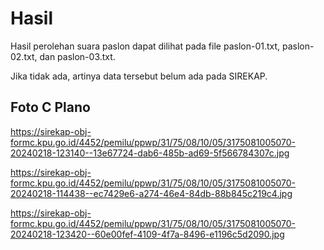 # Hasil

Hasil perolehan suara paslon dapat dilihat pada file paslon-01.txt, paslon-02.txt, dan paslon-03.txt.

Jika tidak ada, artinya data tersebut belum ada pada SIREKAP.

## Foto C Plano

https://sirekap-obj-formc.kpu.go.id/4452/pemilu/ppwp/31/75/08/10/05/3175081005070-20240218-123140--13e67724-dab6-485b-ad69-5f566784307c.jpg

https://sirekap-obj-formc.kpu.go.id/4452/pemilu/ppwp/31/75/08/10/05/3175081005070-20240218-114438--ec7429e6-a274-46e4-84db-88b845c219c4.jpg

https://sirekap-obj-formc.kpu.go.id/4452/pemilu/ppwp/31/75/08/10/05/3175081005070-20240218-123420--60e00fef-4109-4f7a-8496-e1196c5d2090.jpg
